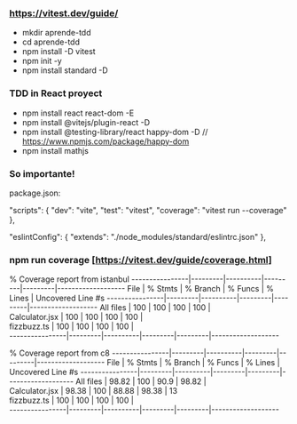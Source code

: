 ### https://vitest.dev/guide/

- mkdir aprende-tdd
- cd aprende-tdd
- npm install -D vitest
- npm init -y
- npm install standard -D

### TDD in React proyect

- npm install react react-dom -E
- npm install @vitejs/plugin-react -D
- npm install @testing-library/react happy-dom -D // https://www.npmjs.com/package/happy-dom
- npm install mathjs

### So importante!

package.json:

"scripts": {
  "dev": "vite",
  "test": "vitest",
  "coverage": "vitest run --coverage"
},

"eslintConfig": {
  "extends": "./node_modules/standard/eslintrc.json"
},

### npm run coverage [https://vitest.dev/guide/coverage.html]

 % Coverage report from istanbul
----------------|---------|----------|---------|---------|-------------------
File            | % Stmts | % Branch | % Funcs | % Lines | Uncovered Line #s 
----------------|---------|----------|---------|---------|-------------------
All files       |     100 |      100 |     100 |     100 |                   
 Calculator.jsx |     100 |      100 |     100 |     100 |                   
 fizzbuzz.ts    |     100 |      100 |     100 |     100 |                   
----------------|---------|----------|---------|---------|-------------------

 % Coverage report from c8
----------------|---------|----------|---------|---------|-------------------
File            | % Stmts | % Branch | % Funcs | % Lines | Uncovered Line #s 
----------------|---------|----------|---------|---------|-------------------
All files       |   98.82 |      100 |    90.9 |   98.82 |                   
 Calculator.jsx |   98.38 |      100 |   88.88 |   98.38 | 13                
 fizzbuzz.ts    |     100 |      100 |     100 |     100 |                   
----------------|---------|----------|---------|---------|-------------------